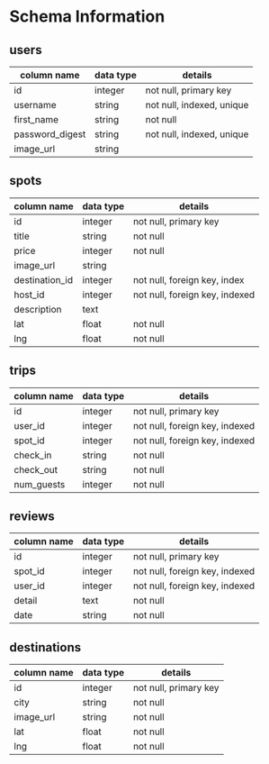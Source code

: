 # Schema Information

## users

| column name     | data type | details                   |
| --------------- | --------- | ------------------------- |
| id              | integer   | not null, primary key     |
| username        | string    | not null, indexed, unique |
| first_name      | string    | not null                  |
| password_digest | string    | not null, indexed, unique |
| image_url       | string    |                           |

## spots

| column name    | data type | details                        |
| -------------- | --------- | ------------------------------ |
| id             | integer   | not null, primary key          |
| title          | string    | not null                       |
| price          | integer   | not null                       |
| image_url      | string    |                                |
| destination_id | integer   | not null, foreign key, index   |
| host_id        | integer   | not null, foreign key, indexed |
| description    | text      |                                |
| lat            | float     | not null                       |
| lng            | float     | not null                       |

## trips

| column name     | data type | details                        |
| --------------- | --------- | ------------------------------ |
| id              | integer   | not null, primary key          |
| user_id         | integer   | not null, foreign key, indexed |
| spot_id         | integer   | not null, foreign key, indexed |
| check_in        | string    | not null                       |
| check_out       | string    | not null                       |
| num_guests      | integer   | not null                       |

## reviews

| column name | data type | details                        |
| ----------- | --------- | ------------------------------ |
| id          | integer   | not null, primary key          |
| spot_id     | integer   | not null, foreign key, indexed |
| user_id     | integer   | not null, foreign key, indexed |
| detail      | text      | not null                       |
| date        | string    | not null                       |

## destinations

| column name | data type | details               |
| ----------- | --------- | --------------------- |
| id          | integer   | not null, primary key |
| city        | string    | not null              |
| image_url   | string    | not null              |
| lat         | float     | not null              |
| lng         | float     | not null              |

<!--
## search_filters

| column name    | data type | details              |
| -----------    | --------- | -------------------- |
| destination_id | integer   | foreign key, indexed |
| price_low      | integer   |                      |
| price_high     | integer   |                      |
| check_in       | string    |                      |
| check_out      | string    |                      | -->
